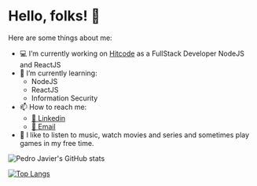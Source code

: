 # Hello, folks! 👋

Here are some things about me:

- :computer: I’m currently working on [Hitcode](https://www.hitcode.com.br/) as a FullStack Developer NodeJS and ReactJS
- 🌱 I’m currently learning: 
  - NodeJS
  - ReactJS
  - Information Security
- 📫 How to reach me: 
  - [🔗 Linkedin](https://www.linkedin.com/in/pedro-javier/)   
  - [📧 Email](mailto:pjpc@outlook.com.br)
- 🎼 I like to listen to music, watch movies and series and sometimes play games in my free time.

![Pedro Javier's GitHub stats](https://github-readme-stats.vercel.app/api?username=pjavier98&show_icons=true&theme=radical)

[![Top Langs](https://github-readme-stats.vercel.app/api/top-langs/?username=pjavier98&theme=radical)](https://github.com/pjavier98/github-readme-stats)

